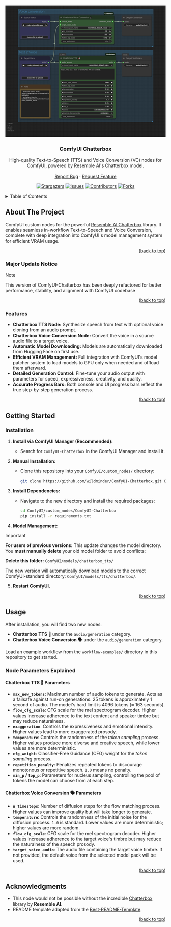 <!-- Improved compatibility of back to top link: See: https://github.com/othneildrew/Best-README-Template/pull/73 -->
<a id="readme-top"></a>

<!-- PROJECT LOGO -->
<br />
<div align="center">
  <a href="https://github.com/wildminder/ComfyUI-Chatterbox">
    <img src="./workflow-examples/ChatterboxTTS-workflow.png" alt="Chatterbox Nodes in ComfyUI">
  </a>

  <h3 align="center">ComfyUI Chatterbox</h3>

  <p align="center">
    High-quality Text-to-Speech (TTS) and Voice Conversion (VC) nodes for ComfyUI, powered by Resemble AI's Chatterbox model.
    <br />
    <br />
    <a href="https://github.com/wildminder/ComfyUI-Chatterbox/issues/new?labels=bug&template=bug-report---.md">Report Bug</a>
    ·
    <a href="https://github.com/wildminder/ComfyUI-Chatterbox/issues/new?labels=enhancement&template=feature-request---.md">Request Feature</a>

<!-- PROJECT SHIELDS -->
[![Stargazers][stars-shield]][stars-url]
[![Issues][issues-shield]][issues-url]
[![Contributors][contributors-shield]][contributors-url]
[![Forks][forks-shield]][forks-url]
  </p>

</div>

<!-- TABLE OF CONTENTS -->
<details>
  <summary>Table of Contents</summary>
  <ol>
    <li>
      <a href="#about-the-project">About The Project</a>
      <ul>
        <li><a href="#major-update-notice">Major Update Notice</a></li>
        <li><a href="#features">Features</a></li>
      </ul>
    </li>
    <li>
      <a href="#getting-started">Getting Started</a>
      <ul>
        <li><a href="#installation">Installation</a></li>
      </ul>
    </li>
    <li><a href="#usage">Usage</a>
        <ul>
        <li><a href="#node-parameters-explained">Node Parameters Explained</a></li>
      </ul>
    </li>
    <li><a href="#roadmap">Roadmap</a></li>
    <li><a href="#contributing">Contributing</a></li>
    <li><a href="#acknowledgments">Acknowledgments</a></li>
  </ol>
</details>

<!-- ABOUT THE PROJECT -->
## About The Project

ComfyUI custom nodes for the powerful [Resemble AI Chatterbox](https://github.com/resemble-ai/chatterbox) library. It enables seamless in-workflow Text-to-Speech and Voice Conversion, complete with deep integration into ComfyUI's model management system for efficient VRAM usage.


<p align="right">(<a href="#readme-top">back to top</a>)</p>

### Major Update Notice

> [!NOTE]
> This version of ComfyUI-Chatterbox has been deeply refactored for better performance, stability, and alignment with ComfyUI codebase

<p align="right">(<a href="#readme-top">back to top</a>)</p>

### Features

*   **Chatterbox TTS Node:** Synthesize speech from text with optional voice cloning from an audio prompt.
*   **Chatterbox Voice Conversion Node:** Convert the voice in a source audio file to a target voice.
*   **Automatic Model Downloading:** Models are automatically downloaded from Hugging Face on first use.
*   **Efficient VRAM Management:** Full integration with ComfyUI's model patcher system to load models to GPU only when needed and offload them afterward.
*   **Detailed Generation Control:** Fine-tune your audio output with parameters for speed, expressiveness, creativity, and quality.
*   **Accurate Progress Bars:** Both console and UI progress bars reflect the true step-by-step generation process.

<p align="right">(<a href="#readme-top">back to top</a>)</p>

<!-- GETTING STARTED -->
## Getting Started

### Installation

1.  **Install via ComfyUI Manager (Recommended):**
    *   Search for `ComfyUI-Chatterbox` in the ComfyUI Manager and install it.

2.  **Manual Installation:**
    *   Clone this repository into your `ComfyUI/custom_nodes/` directory:
        ```bash
        git clone https://github.com/wildminder/ComfyUI-Chatterbox.git ComfyUI/custom_nodes/ComfyUI-Chatterbox
        ```

3.  **Install Dependencies:**
    *   Navigate to the new directory and install the required packages:
        ```bash
        cd ComfyUI/custom_nodes/ComfyUI-Chatterbox
        pip install -r requirements.txt
        ```

4.  **Model Management:**
> [!IMPORTANT]  
> **For users of previous versions:** This update changes the model directory. You **must manually delete** your old model folder to avoid conflicts:
>
> **Delete this folder:** `ComfyUI/models/chatterbox_tts/`
>
> The new version will automatically download models to the correct ComfyUI-standard directory: `ComfyUI/models/tts/chatterbox/`.

5.  **Restart ComfyUI.**

<p align="right">(<a href="#readme-top">back to top</a>)</p>

<!-- USAGE EXAMPLES -->
## Usage

After installation, you will find two new nodes:
*   **Chatterbox TTS 📢** under the `audio/generation` category.
*   **Chatterbox Voice Conversion 🗣️** under the `audio/generation` category.

Load an example workflow from the `workflow-examples/` directory in this repository to get started.

### Node Parameters Explained

#### Chatterbox TTS 📢 Parameters
  
  *   **`max_new_tokens`**: Maximum number of audio tokens to generate. Acts as a failsafe against run-on generations. 25 tokens is approximately 1 second of audio. The model's hard limit is 4096 tokens (≈ 163 seconds).
  *   **`flow_cfg_scale`**: CFG scale for the mel spectrogram decoder. Higher values increase adherence to the text content and speaker timbre but may reduce naturalness.
  *   **`exaggeration`**: Controls the expressiveness and emotional intensity. Higher values lead to more exaggerated prosody.
  *   **`temperature`**: Controls the randomness of the *token sampling* process. Higher values produce more diverse and creative speech, while lower values are more deterministic.
  *   **`cfg_weight`**: Classifier-Free Guidance (CFG) weight for the *token sampling* process.
  *   **`repetition_penalty`**: Penalizes repeated tokens to discourage monotonous or repetitive speech. `1.0` means no penalty.
  *   **`min_p` / `top_p`**: Parameters for nucleus sampling, controlling the pool of tokens the model can choose from at each step.
  

#### Chatterbox Voice Conversion 🗣️ Parameters
  
  *   **`n_timesteps`**: Number of diffusion steps for the flow matching process. Higher values can improve quality but will take longer to generate.
  *   **`temperature`**: Controls the randomness of the initial noise for the diffusion process. `1.0` is standard. Lower values are more deterministic; higher values are more random.
  *   **`flow_cfg_scale`**: CFG scale for the mel spectrogram decoder. Higher values increase adherence to the target voice's timbre but may reduce the naturalness of the speech prosody.
  *   **`target_voice_audio`**: The audio file containing the target voice timbre. If not provided, the default voice from the selected model pack will be used.


<p align="right">(<a href="#readme-top">back to top</a>)</p>


<!-- ACKNOWLEDGMENTS -->
## Acknowledgments

*   This node would not be possible without the incredible [Chatterbox](https://github.com/resemble-ai/chatterbox) library by **Resemble AI**.
*   README template adapted from the [Best-README-Template](https://github.com/othneildrew/Best-README-Template).

<p align="right">(<a href="#readme-top">back to top</a>)</p>

<!-- MARKDOWN LINKS & IMAGES -->
[contributors-shield]: https://img.shields.io/github/contributors/wildminder/ComfyUI-Chatterbox.svg?style=for-the-badge
[contributors-url]: https://github.com/wildminder/ComfyUI-Chatterbox/graphs/contributors
[forks-shield]: https://img.shields.io/github/forks/wildminder/ComfyUI-Chatterbox.svg?style=for-the-badge
[forks-url]: https://github.com/wildminder/ComfyUI-Chatterbox/network/members
[stars-shield]: https://img.shields.io/github/stars/wildminder/ComfyUI-Chatterbox.svg?style=for-the-badge
[stars-url]: https://github.com/wildminder/ComfyUI-Chatterbox/stargazers
[issues-shield]: https://img.shields.io/github/issues/wildminder/ComfyUI-Chatterbox.svg?style=for-the-badge
[issues-url]: https://github.com/wildminder/ComfyUI-Chatterbox/issues
